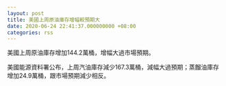 ```yaml
---
layout: post
title: 美國上周原油庫存增幅較預期大
date: 2020-06-24 22:41:37.000000000 +08:00
categories: rss
---
```


美國上周原油庫存增加144.2萬桶，增幅大過市場預期。

美國能源資料署公布，上周汽油庫存減少167.3萬桶，減幅大過預期；蒸餾油庫存增加24.9萬桶，跟市場預期減少相反。
